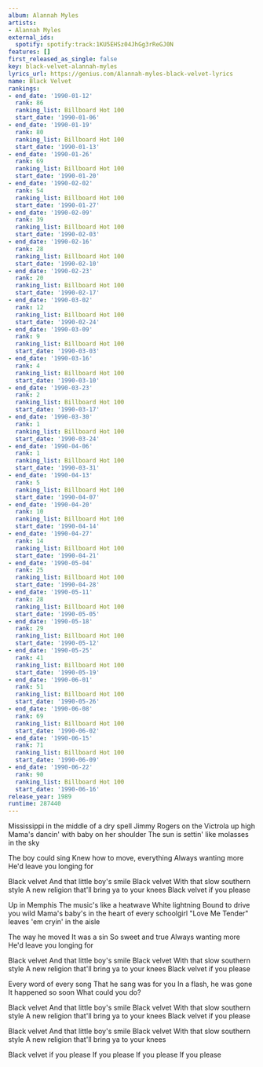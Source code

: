 ```yaml
---
album: Alannah Myles
artists:
- Alannah Myles
external_ids:
  spotify: spotify:track:1KU5EHSz04JhGg3rReGJ0N
features: []
first_released_as_single: false
key: black-velvet-alannah-myles
lyrics_url: https://genius.com/Alannah-myles-black-velvet-lyrics
name: Black Velvet
rankings:
- end_date: '1990-01-12'
  rank: 86
  ranking_list: Billboard Hot 100
  start_date: '1990-01-06'
- end_date: '1990-01-19'
  rank: 80
  ranking_list: Billboard Hot 100
  start_date: '1990-01-13'
- end_date: '1990-01-26'
  rank: 69
  ranking_list: Billboard Hot 100
  start_date: '1990-01-20'
- end_date: '1990-02-02'
  rank: 54
  ranking_list: Billboard Hot 100
  start_date: '1990-01-27'
- end_date: '1990-02-09'
  rank: 39
  ranking_list: Billboard Hot 100
  start_date: '1990-02-03'
- end_date: '1990-02-16'
  rank: 28
  ranking_list: Billboard Hot 100
  start_date: '1990-02-10'
- end_date: '1990-02-23'
  rank: 20
  ranking_list: Billboard Hot 100
  start_date: '1990-02-17'
- end_date: '1990-03-02'
  rank: 12
  ranking_list: Billboard Hot 100
  start_date: '1990-02-24'
- end_date: '1990-03-09'
  rank: 9
  ranking_list: Billboard Hot 100
  start_date: '1990-03-03'
- end_date: '1990-03-16'
  rank: 4
  ranking_list: Billboard Hot 100
  start_date: '1990-03-10'
- end_date: '1990-03-23'
  rank: 2
  ranking_list: Billboard Hot 100
  start_date: '1990-03-17'
- end_date: '1990-03-30'
  rank: 1
  ranking_list: Billboard Hot 100
  start_date: '1990-03-24'
- end_date: '1990-04-06'
  rank: 1
  ranking_list: Billboard Hot 100
  start_date: '1990-03-31'
- end_date: '1990-04-13'
  rank: 5
  ranking_list: Billboard Hot 100
  start_date: '1990-04-07'
- end_date: '1990-04-20'
  rank: 10
  ranking_list: Billboard Hot 100
  start_date: '1990-04-14'
- end_date: '1990-04-27'
  rank: 14
  ranking_list: Billboard Hot 100
  start_date: '1990-04-21'
- end_date: '1990-05-04'
  rank: 25
  ranking_list: Billboard Hot 100
  start_date: '1990-04-28'
- end_date: '1990-05-11'
  rank: 28
  ranking_list: Billboard Hot 100
  start_date: '1990-05-05'
- end_date: '1990-05-18'
  rank: 29
  ranking_list: Billboard Hot 100
  start_date: '1990-05-12'
- end_date: '1990-05-25'
  rank: 41
  ranking_list: Billboard Hot 100
  start_date: '1990-05-19'
- end_date: '1990-06-01'
  rank: 51
  ranking_list: Billboard Hot 100
  start_date: '1990-05-26'
- end_date: '1990-06-08'
  rank: 69
  ranking_list: Billboard Hot 100
  start_date: '1990-06-02'
- end_date: '1990-06-15'
  rank: 71
  ranking_list: Billboard Hot 100
  start_date: '1990-06-09'
- end_date: '1990-06-22'
  rank: 90
  ranking_list: Billboard Hot 100
  start_date: '1990-06-16'
release_year: 1989
runtime: 287440
---
```

Mississippi in the middle of a dry spell
Jimmy Rogers on the Victrola up high
Mama's dancin' with baby on her shoulder
The sun is settin' like molasses in the sky


The boy could sing
Knew how to move, everything
Always wanting more
He'd leave you longing for


Black velvet
And that little boy's smile
Black velvet
With that slow southern style
A new religion that'll bring ya to your knees
Black velvet if you please


Up in Memphis
The music's like a heatwave
White lightning
Bound to drive you wild
Mama's baby's in the heart of every schoolgirl
"Love Me Tender" leaves 'em cryin' in the aisle


The way he moved
It was a sin
So sweet and true
Always wanting more
He'd leave you longing for


Black velvet
And that little boy's smile
Black velvet
With that slow southern style
A new religion that'll bring ya to your knees
Black velvet if you please


Every word of every song
That he sang was for you
In a flash, he was gone
It happened so soon
What could you do?


Black velvet
And that little boy's smile
Black velvet
With that slow southern style
A new religion that'll bring ya to your knees
Black velvet if you please

Black velvet
And that little boy's smile
Black velvet
With that slow southern style
A new religion that'll bring ya to your knees


Black velvet if you please
If you please
If you please
If you please
